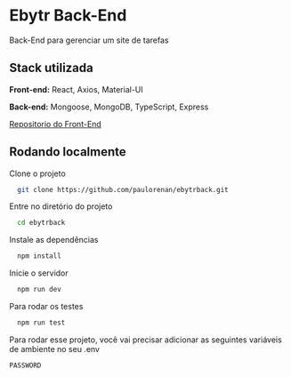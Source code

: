# Ebytr Back-End

Back-End para gerenciar um site de tarefas

## Stack utilizada

**Front-end:** React, Axios, Material-UI

**Back-end:** Mongoose, MongoDB, TypeScript, Express

[Repositorio do Front-End](https://github.com/paulorenan/ebytrfront)

## Rodando localmente

Clone o projeto

```bash
  git clone https://github.com/paulorenan/ebytrback.git
```

Entre no diretório do projeto

```bash
  cd ebytrback
```

Instale as dependências

```bash
  npm install
```

Inicie o servidor

```bash
  npm run dev
```

Para rodar os testes

```bash
  npm run test
```
Para rodar esse projeto, você vai precisar adicionar as seguintes variáveis de ambiente no seu .env

`PASSWORD`

